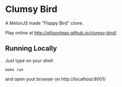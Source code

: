 Clumsy Bird
===========

A MelonJS made "Flappy Bird" clone.

Play online at http://ellisonleao.github.io/clumsy-bird/

## Running Locally

Just type on your shell:

	make run

and open yout browser on http://localhost:8001/
